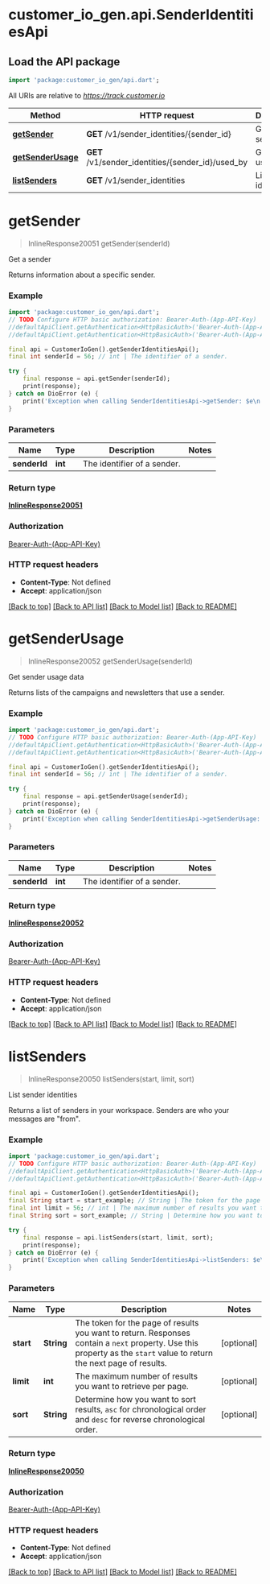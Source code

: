# customer_io_gen.api.SenderIdentitiesApi

## Load the API package
```dart
import 'package:customer_io_gen/api.dart';
```

All URIs are relative to *https://track.customer.io*

Method | HTTP request | Description
------------- | ------------- | -------------
[**getSender**](SenderIdentitiesApi.md#getsender) | **GET** /v1/sender_identities/{sender_id} | Get a sender
[**getSenderUsage**](SenderIdentitiesApi.md#getsenderusage) | **GET** /v1/sender_identities/{sender_id}/used_by | Get sender usage data
[**listSenders**](SenderIdentitiesApi.md#listsenders) | **GET** /v1/sender_identities | List sender identities


# **getSender**
> InlineResponse20051 getSender(senderId)

Get a sender

Returns information about a specific sender.

### Example
```dart
import 'package:customer_io_gen/api.dart';
// TODO Configure HTTP basic authorization: Bearer-Auth-(App-API-Key)
//defaultApiClient.getAuthentication<HttpBasicAuth>('Bearer-Auth-(App-API-Key)').username = 'YOUR_USERNAME'
//defaultApiClient.getAuthentication<HttpBasicAuth>('Bearer-Auth-(App-API-Key)').password = 'YOUR_PASSWORD';

final api = CustomerIoGen().getSenderIdentitiesApi();
final int senderId = 56; // int | The identifier of a sender.

try {
    final response = api.getSender(senderId);
    print(response);
} catch on DioError (e) {
    print('Exception when calling SenderIdentitiesApi->getSender: $e\n');
}
```

### Parameters

Name | Type | Description  | Notes
------------- | ------------- | ------------- | -------------
 **senderId** | **int**| The identifier of a sender. | 

### Return type

[**InlineResponse20051**](InlineResponse20051.md)

### Authorization

[Bearer-Auth-(App-API-Key)](../README.md#Bearer-Auth-(App-API-Key))

### HTTP request headers

 - **Content-Type**: Not defined
 - **Accept**: application/json

[[Back to top]](#) [[Back to API list]](../README.md#documentation-for-api-endpoints) [[Back to Model list]](../README.md#documentation-for-models) [[Back to README]](../README.md)

# **getSenderUsage**
> InlineResponse20052 getSenderUsage(senderId)

Get sender usage data

Returns lists of the campaigns and newsletters that use a sender.

### Example
```dart
import 'package:customer_io_gen/api.dart';
// TODO Configure HTTP basic authorization: Bearer-Auth-(App-API-Key)
//defaultApiClient.getAuthentication<HttpBasicAuth>('Bearer-Auth-(App-API-Key)').username = 'YOUR_USERNAME'
//defaultApiClient.getAuthentication<HttpBasicAuth>('Bearer-Auth-(App-API-Key)').password = 'YOUR_PASSWORD';

final api = CustomerIoGen().getSenderIdentitiesApi();
final int senderId = 56; // int | The identifier of a sender.

try {
    final response = api.getSenderUsage(senderId);
    print(response);
} catch on DioError (e) {
    print('Exception when calling SenderIdentitiesApi->getSenderUsage: $e\n');
}
```

### Parameters

Name | Type | Description  | Notes
------------- | ------------- | ------------- | -------------
 **senderId** | **int**| The identifier of a sender. | 

### Return type

[**InlineResponse20052**](InlineResponse20052.md)

### Authorization

[Bearer-Auth-(App-API-Key)](../README.md#Bearer-Auth-(App-API-Key))

### HTTP request headers

 - **Content-Type**: Not defined
 - **Accept**: application/json

[[Back to top]](#) [[Back to API list]](../README.md#documentation-for-api-endpoints) [[Back to Model list]](../README.md#documentation-for-models) [[Back to README]](../README.md)

# **listSenders**
> InlineResponse20050 listSenders(start, limit, sort)

List sender identities

Returns a list of senders in your workspace. Senders are who your messages are \"from\".

### Example
```dart
import 'package:customer_io_gen/api.dart';
// TODO Configure HTTP basic authorization: Bearer-Auth-(App-API-Key)
//defaultApiClient.getAuthentication<HttpBasicAuth>('Bearer-Auth-(App-API-Key)').username = 'YOUR_USERNAME'
//defaultApiClient.getAuthentication<HttpBasicAuth>('Bearer-Auth-(App-API-Key)').password = 'YOUR_PASSWORD';

final api = CustomerIoGen().getSenderIdentitiesApi();
final String start = start_example; // String | The token for the page of results you want to return. Responses contain a `next` property. Use this property as the `start` value to return the next page of results.
final int limit = 56; // int | The maximum number of results you want to retrieve per page.
final String sort = sort_example; // String | Determine how you want to sort results, `asc` for chronological order and `desc` for reverse chronological order.

try {
    final response = api.listSenders(start, limit, sort);
    print(response);
} catch on DioError (e) {
    print('Exception when calling SenderIdentitiesApi->listSenders: $e\n');
}
```

### Parameters

Name | Type | Description  | Notes
------------- | ------------- | ------------- | -------------
 **start** | **String**| The token for the page of results you want to return. Responses contain a `next` property. Use this property as the `start` value to return the next page of results. | [optional] 
 **limit** | **int**| The maximum number of results you want to retrieve per page. | [optional] 
 **sort** | **String**| Determine how you want to sort results, `asc` for chronological order and `desc` for reverse chronological order. | [optional] 

### Return type

[**InlineResponse20050**](InlineResponse20050.md)

### Authorization

[Bearer-Auth-(App-API-Key)](../README.md#Bearer-Auth-(App-API-Key))

### HTTP request headers

 - **Content-Type**: Not defined
 - **Accept**: application/json

[[Back to top]](#) [[Back to API list]](../README.md#documentation-for-api-endpoints) [[Back to Model list]](../README.md#documentation-for-models) [[Back to README]](../README.md)

